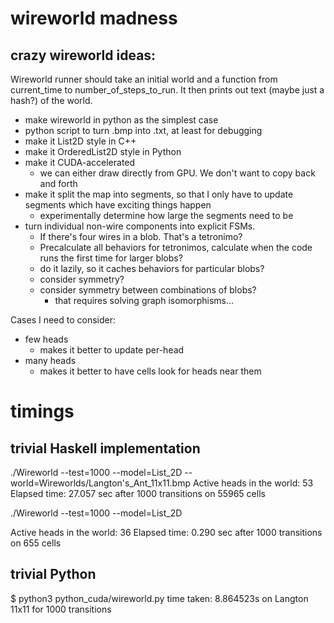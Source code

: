 # wireworld madness
## crazy wireworld ideas:

Wireworld runner should take an initial world and a function from current_time to number_of_steps_to_run. It then prints out text (maybe just a hash?) of the world.

- make wireworld in python as the simplest case
- python script to turn .bmp into .txt, at least for debugging
- make it List2D style in C++
- make it OrderedList2D style in Python
- make it CUDA-accelerated
  - we can either draw directly from GPU. We don't want to copy back and forth
- make it split the map into segments, so that I only have to update segments which have exciting things happen
  - experimentally determine how large the segments need to be
- turn individual non-wire components into explicit FSMs.
  - If there's four wires in a blob. That's a tetronimo?
  - Precalculate all behaviors for tetronimos, calculate when the code runs the first time for larger blobs?
  - do it lazily, so it caches behaviors for particular blobs?
  - consider symmetry?
  - consider symmetry between combinations of blobs?
    - that requires solving graph isomorphisms...

Cases I need to consider:

- few heads
  - makes it better to update per-head
- many heads
  - makes it better to have cells look for heads near them

# timings

## trivial Haskell implementation

./Wireworld --test=1000 --model=List_2D --world=Wireworlds/Langton\'s_Ant_11x11.bmp
Active heads in the world: 53 Elapsed time: 27.057 sec  after 1000 transitions on 55965 cells

./Wireworld --test=1000 --model=List_2D

Active heads in the world: 36 Elapsed time: 0.290 sec after 1000 transitions on 655 cells


## trivial Python

$ python3 python_cuda/wireworld.py
time taken: 8.864523s on Langton 11x11 for 1000 transitions